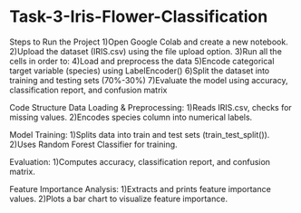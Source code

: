 # Task-3-Iris-Flower-Classification
Steps to Run the Project
1)Open Google Colab and create a new notebook.
2)Upload the dataset (IRIS.csv) using the file upload option.
3)Run all the cells in order to:
4)Load and preprocess the data
5)Encode categorical target variable (species) using LabelEncoder()
6)Split the dataset into training and testing sets (70%-30%)
7)Evaluate the model using accuracy, classification report, and confusion matrix

Code Structure
Data Loading & Preprocessing:
1)Reads IRIS.csv, checks for missing values.
2)Encodes species column into numerical labels.

Model Training:
1)Splits data into train and test sets (train_test_split()).
2)Uses Random Forest Classifier for training.

Evaluation:
1)Computes accuracy, classification report, and confusion matrix.

Feature Importance Analysis:
1)Extracts and prints feature importance values.
2)Plots a bar chart to visualize feature importance.
